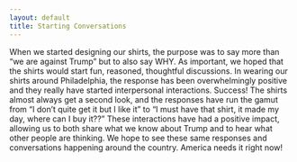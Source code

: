 ```yaml
---
layout: default
title: Starting Conversations
---
```



When we started designing our shirts, the purpose was to say more than “we are against Trump” but to also say WHY.  As important,  we hoped that the shirts would start fun, reasoned, thoughtful discussions.  In wearing our shirts around Philadelphia, the response has been overwhelmingly positive and they really have started interpersonal interactions.  Success!  The shirts almost always get a second look, and the responses have run the gamut from “I don’t quite get it but I like it” to “I must have that shirt, it made my day, where can I buy it??”  These interactions have had a positive impact, allowing us to both share what we know about Trump and to hear what other people are thinking.  We hope to see these same responses and conversations happening around the country.  America needs it right now!
